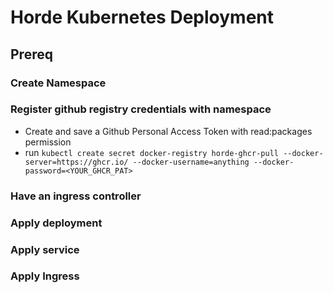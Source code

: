 # Horde Kubernetes Deployment

## Prereq

### Create Namespace

### Register github registry credentials with namespace

- Create and save a Github Personal Access Token with read:packages permission
- run ```kubectl create secret docker-registry horde-ghcr-pull --docker-server=https://ghcr.io/ --docker-username=anything --docker-password=<YOUR_GHCR_PAT>```

### Have an ingress controller



### Apply deployment

### Apply service

### Apply Ingress
